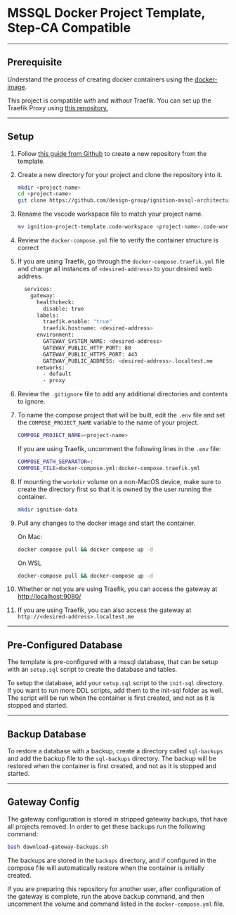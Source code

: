 # MSSQL Docker Project Template, Step-CA Compatible

___

## Prerequisite

Understand the process of creating docker containers using the [docker-image](https://github.com/design-group/ignition-docker).

This project is compatible *with* and *without* Traefik. You can set up the Traefik Proxy using [this repository.](https://github.com/design-group/traefik-proxy)

___

## Setup

1. Follow [this guide from Github](https://docs.github.com/en/repositories/creating-and-managing-repositories/creating-a-repository-from-a-template) to create a new repository from the template.
2. Create a new directory for your project and clone the repository into it.

    ```sh
    mkdir <project-name>
    cd <project-name>
    git clone https://github.com/design-group/ignition-mssql-architecture-template.git .
    ```

3. Rename the vscode workspace file to match your project name.

    ```sh
    mv ignition-project-template.code-workspace <project-name>.code-workspace
    ```

4. Review the `docker-compose.yml` file to verify the container structure is correct
5. If you are using Traefik, go through the `docker-compose.traefik.yml` file and change all instances of `<desired-address>` to your desired web address.

   ```sh
     services:
       gateway:
         healthcheck:
           disable: true
         labels:
           traefik.enable: "true"
           traefik.hostname: <desired-address>
         environment:
           GATEWAY_SYSTEM_NAME: <desired-address>
           GATEWAY_PUBLIC_HTTP_PORT: 80
           GATEWAY_PUBLIC_HTTPS_PORT: 443
           GATEWAY_PUBLIC_ADDRESS: <desired-address>.localtest.me
         networks:
           - default
           - proxy
	```
6. Review the `.gitignore` file to add any additional directories and contents to ignore.
7. To name the compose project that will be built, edit the `.env` file and set the `COMPOSE_PROJECT_NAME` variable to the name of your project.

   	```sh
    COMPOSE_PROJECT_NAME=<project-name>
	```

   If you are using Traefik, uncomment the following lines in the `.env` file:

	```sh
	COMPOSE_PATH_SEPARATOR=:
	COMPOSE_FILE=docker-compose.yml:docker-compose.traefik.yml
	```

8. If mounting the `workdir` volume on a non-MacOS device, make sure to create the directory first so that it is owned by the user running the container.

	```sh
	mkdir ignition-data
	```

9. Pull any changes to the docker image and start the container.
      
    On Mac:
    
	```sh
    docker compose pull && docker compose up -d
    ```
    
	On WSL
    
	```sh
    docker-compose pull && docker-compose up -d
    ```

10. Whether or not you are using Traefik, you can access the gateway at [http://localhost:9080/](http://localhost:9080/)

11. If you are using Traefik, you can also access the gateway at `http://<desired-address>.localtest.me`

___

## Pre-Configured Database

The template is pre-configured with a mssql database, that can be setup with an `setup.sql` script to create the database and tables.

To setup the database, add your `setup.sql` script to the `init-sql` directory. If you want to run more DDL scripts, add them to the init-sql folder as well. The script will be run when the container is first created, and not as it is stopped and started.

___

## Backup Database

To restore a database with a backup, create a directory called `sql-backups` and add the backup file to the `sql-backups` directory. The backup will be restored when the container is first created, and not as it is stopped and started.

___

## Gateway Config

The gateway configuration is stored in stripped gateway backups, that have all projects removed. In order to get these backups run the following command:

```sh
bash download-gateway-backups.sh
```

The backups are stored in the `backups` directory, and if configured in the compose file will automatically restore when the container is initially created. 

If you are preparing this repository for another user, after configuration of the gateway is complete, run the above backup command, and then uncomment the volume and command listed in the `docker-compose.yml` file.
